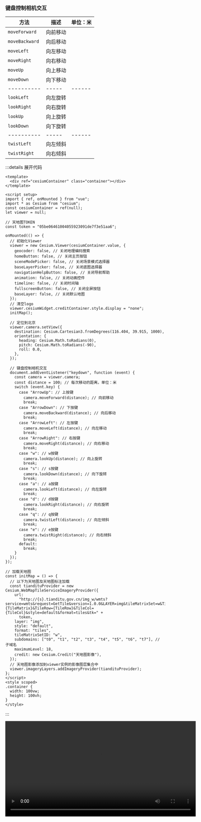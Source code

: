 ### 键盘控制相机交互

| 方法           | 描述     | 单位：米 |
| -------------- | -------- | -------- |
| `moveForward`  | 向前移动 |          |
| `moveBackward` | 向后移动 |          |
| `moveLeft`     | 向左移动 |          |
| `moveRight`    | 向右移动 |          |
| `moveUp`       | 向上移动 |          |
| `moveDown`     | 向下移动 |          |
| ----------     | -----    | ------   |
| `lookLeft`     | 向左旋转 |          |
| `lookRight`    | 向右旋转 |          |
| `lookUp`       | 向上旋转 |          |
| `lookDown`     | 向下旋转 |          |
| ----------     | -----    | ------   |
| `twistLeft`    | 向左倾斜 |          |
| `twistRight`   | 向右倾斜 |          |

:::details 展开代码

```vue
<template>
  <div ref="cesiumContainer" class="container"></div>
</template>

<script setup>
import { ref, onMounted } from "vue";
import * as Cesium from "cesium";
const cesiumContainer = ref(null);
let viewer = null;

// 天地图TOKEN
const token = "05be06461004055923091de7f3e51aa6";

onMounted(() => {
  // 初始化Viewer
  viewer = new Cesium.Viewer(cesiumContainer.value, {
    geocoder: false, // 关闭地理编码搜索
    homeButton: false, // 关闭主页按钮
    sceneModePicker: false, // 关闭场景模式选择器
    baseLayerPicker: false, // 关闭底图选择器
    navigationHelpButton: false, // 关闭导航帮助
    animation: false, // 关闭动画控件
    timeline: false, // 关闭时间轴
    fullscreenButton: false, // 关闭全屏按钮
    baseLayer: false, // 关闭默认地图
  });
  // 清空logo
  viewer.cesiumWidget.creditContainer.style.display = "none";
  initMap();

  // 定位到北京
  viewer.camera.setView({
    destination: Cesium.Cartesian3.fromDegrees(116.404, 39.915, 1000),
    orientation: {
      heading: Cesium.Math.toRadians(0),
      pitch: Cesium.Math.toRadians(-90),
      roll: 0.0,
    },
  });

  // 键盘控制相机交互
  document.addEventListener("keydown", function (event) {
    const camera = viewer.camera;
    const distance = 100; // 每次移动的距离，单位：米
    switch (event.key) {
      case "ArrowUp": // 上按键
        camera.moveForward(distance); // 向前移动
        break;
      case "ArrowDown": // 下按键
        camera.moveBackward(distance); // 向后移动
        break;
      case "ArrowLeft": // 左按键
        camera.moveLeft(distance); // 向左移动
        break;
      case "ArrowRight": // 右按键
        camera.moveRight(distance); // 向右移动
        break;
      case "w": // w按键
        camera.lookUp(distance); // 向上旋转
        break;
      case "s": // s按键
        camera.lookDown(distance); // 向下旋转
        break;
      case "a": // a按键
        camera.lookLeft(distance); // 向左旋转
        break;
      case "d": // d按键
        camera.lookRight(distance); // 向右旋转
        break;
      case "q": // q按键
        camera.twistLeft(distance); // 向左倾斜
        break;
      case "e": // e按键
        camera.twistRight(distance); // 向右倾斜
        break;
      default:
        break;
    }
  });
});

// 加载天地图
const initMap = () => {
  // 以下为天地图及天地图标注加载
  const tiandituProvider = new Cesium.WebMapTileServiceImageryProvider({
    url:
      "http://{s}.tianditu.gov.cn/img_w/wmts?service=wmts&request=GetTile&version=1.0.0&LAYER=img&tileMatrixSet=w&TileMatrix={TileMatrix}&TileRow={TileRow}&TileCol={TileCol}&style=default&format=tiles&tk=" +
      token,
    layer: "img",
    style: "default",
    format: "tiles",
    tileMatrixSetID: "w",
    subdomains: ["t0", "t1", "t2", "t3", "t4", "t5", "t6", "t7"], // 子域名
    maximumLevel: 18,
    credit: new Cesium.Credit("天地图影像"),
  });
  // 天地图影像添加到viewer实例的影像图层集合中
  viewer.imageryLayers.addImageryProvider(tiandituProvider);
};
</script>
<style scoped>
.container {
  width: 100vw;
  height: 100vh;
}
</style>
```

:::

<video controls width="600">
  <source src="../../Aassets/Basics/05_相机交互.mp4" type="video/mp4" />
  您的浏览器不支持HTML5视频标签。
</video>
